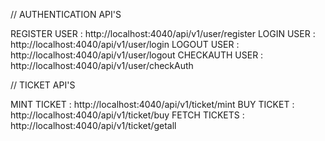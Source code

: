 // AUTHENTICATION API'S

REGISTER USER : http://localhost:4040/api/v1/user/register
LOGIN USER : http://localhost:4040/api/v1/user/login
LOGOUT USER : http://localhost:4040/api/v1/user/logout
CHECKAUTH USER : http://localhost:4040/api/v1/user/checkAuth

// TICKET API'S

MINT TICKET : http://localhost:4040/api/v1/ticket/mint
BUY TICKET : http://localhost:4040/api/v1/ticket/buy
FETCH TICKETS : http://localhost:4040/api/v1/ticket/getall
